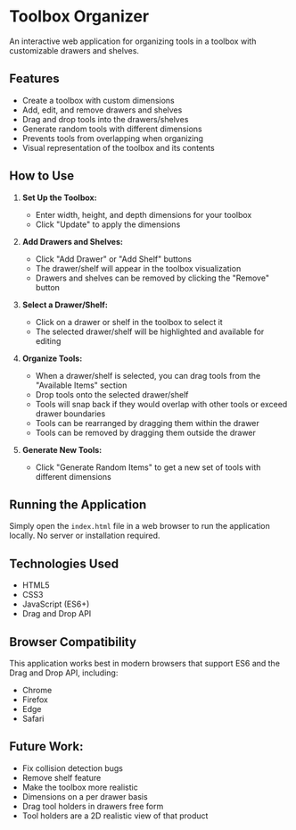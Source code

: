# Toolbox Organizer

An interactive web application for organizing tools in a toolbox with customizable drawers and shelves.

## Features

- Create a toolbox with custom dimensions
- Add, edit, and remove drawers and shelves
- Drag and drop tools into the drawers/shelves
- Generate random tools with different dimensions
- Prevents tools from overlapping when organizing
- Visual representation of the toolbox and its contents

## How to Use

1. **Set Up the Toolbox:**
   - Enter width, height, and depth dimensions for your toolbox
   - Click "Update" to apply the dimensions

2. **Add Drawers and Shelves:**
   - Click "Add Drawer" or "Add Shelf" buttons
   - The drawer/shelf will appear in the toolbox visualization
   - Drawers and shelves can be removed by clicking the "Remove" button

3. **Select a Drawer/Shelf:**
   - Click on a drawer or shelf in the toolbox to select it
   - The selected drawer/shelf will be highlighted and available for editing

4. **Organize Tools:**
   - When a drawer/shelf is selected, you can drag tools from the "Available Items" section
   - Drop tools onto the selected drawer/shelf
   - Tools will snap back if they would overlap with other tools or exceed drawer boundaries
   - Tools can be rearranged by dragging them within the drawer
   - Tools can be removed by dragging them outside the drawer

5. **Generate New Tools:**
   - Click "Generate Random Items" to get a new set of tools with different dimensions

## Running the Application

Simply open the `index.html` file in a web browser to run the application locally. No server or installation required.

## Technologies Used

- HTML5
- CSS3
- JavaScript (ES6+)
- Drag and Drop API

## Browser Compatibility

This application works best in modern browsers that support ES6 and the Drag and Drop API, including:
- Chrome
- Firefox
- Edge
- Safari 

## Future Work:
- Fix collision detection bugs
- Remove shelf feature
- Make the toolbox more realistic
- Dimensions on a per drawer basis
- Drag tool holders in drawers free form
- Tool holders are a 2D realistic view of that product